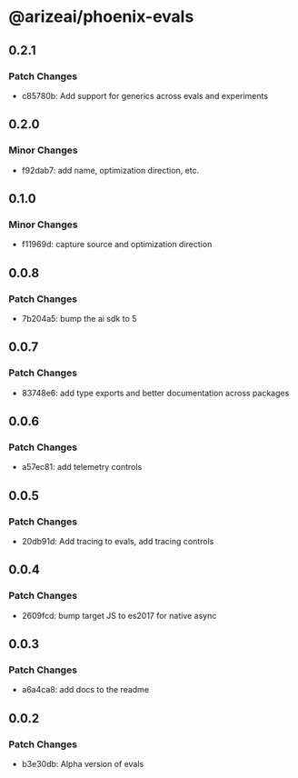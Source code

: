 # @arizeai/phoenix-evals

## 0.2.1

### Patch Changes

- c85780b: Add support for generics across evals and experiments

## 0.2.0

### Minor Changes

- f92dab7: add name, optimization direction, etc.

## 0.1.0

### Minor Changes

- f11969d: capture source and optimization direction

## 0.0.8

### Patch Changes

- 7b204a5: bump the ai sdk to 5

## 0.0.7

### Patch Changes

- 83748e6: add type exports and better documentation across packages

## 0.0.6

### Patch Changes

- a57ec81: add telemetry controls

## 0.0.5

### Patch Changes

- 20db91d: Add tracing to evals, add tracing controls

## 0.0.4

### Patch Changes

- 2609fcd: bump target JS to es2017 for native async

## 0.0.3

### Patch Changes

- a6a4ca8: add docs to the readme

## 0.0.2

### Patch Changes

- b3e30db: Alpha version of evals
